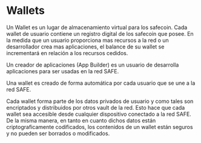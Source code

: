 # Wallets
Un Wallet es un lugar de almacenamiento virtual para los safecoin. Cada wallet de usuario contiene un registro digital de los safecoin que posee. En la medida que un usuario proporciona mas recursos a la red o un desarrollador crea mas aplicaciones, el balance de su wallet se incrementará en relación a los recursos cedidos.

Un creador de aplicaciones (App Builder) es un usuario de desarrolla aplicaciones para ser usadas en la red SAFE.

Una wallet es creado de forma automática por cada usuario que se une a la red SAFE.

Cada wallet forma parte de los datos privados de usuario y como tales son encriptados y distribuidos por otros vault de la red. Esto hace que cada wallet sea accesible desde cualquier dispositivo conectado a la red SAFE. De la misma manera, en tanto en cuanto dichos datos están criptograficamente codificados, los contenidos de un wallet están seguros y no pueden ser borrados o modificados.
